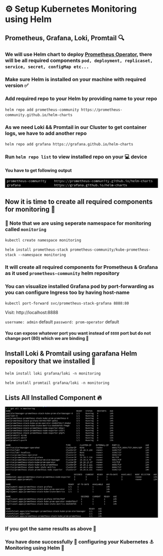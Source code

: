 # ⚙️ Setup Kubernetes Monitoring using Helm 
## Prometheus, Grafana, Loki, Promtail 🔍

### We will use Helm chart to deploy [Prometheus Operator](https://bitnami.com/stack/prometheus-operator/helm), there will be all required components  `pod, deployment, replicaset, service, secret, configMap etc...`

### Make sure Helm is installed on your machine with required version  ✅

### Add required repo to your Helm by providing name to your repo

`helm repo add prometheus-community https://prometheus-community.github.io/helm-charts`

### As we need Loki && Promtail in our Cluster to get container logs, we have to add another repo

`helm repo add grafana https://grafana.github.io/helm-charts`

### Run `helm repo list` to view installed repo on your 💻 device
#### You have to get following output
![repo](./images/helm_list.jpg)

## Now it is time to create all required components for monitoring 🎨

### 📌 Note that we are using seperate namespace for monitoring called `monitoring`

`kubectl create namespace monitoring`

`helm install prometheus-stack prometheus-community/kube-prometheus-stack --namespace monitoring`

### It will create all required components for Prometheus & Grafana as it used `prometheus-community` helm repository

### You can visualize installed Grafana pod by port-forwarding as you can configure Ingress too by having host-name

`kubectl port-forward svc/prometheus-stack-grafana 8888:80`

Visit: http://localhost:8888

`username: admin` default
`password: prom-operator` default
#### You can expose whatever port you want instead of `8888` port but do not change port (80) which we are binding 🚫

## Install Loki & Promtail using garafana Helm repository that we installed 📎

`helm install loki grafana/loki -n monitoring`

`helm install promtail grafana/loki -n monitoring`

## Lists All Installed Component 🔥

![overall](./images/overall.jpg)
### If you got the same results as above 📎
### You have done successfully 🎉 configuring your Kubernetes ⚓️ Monitoring using Helm 🎊